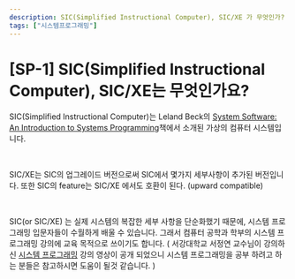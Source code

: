 ```yaml
---
description: SIC(Simplified Instructional Computer), SIC/XE 가 무엇인가?
tags: ["시스템프로그래밍"]
---
```

# [SP-1] SIC(Simplified Instructional Computer), SIC/XE는 무엇인가요?

SIC(Simplified Instructional Computer)는 Leland Beck의 [System Software: An Introduction to Systems Programming]([https://www.amazon.com/System-Software-Introduction-Systems-Programming/dp/0201423006](https://www.amazon.com/System-Software-Introduction-Systems-Programming/dp/0201423006))책에서 소개된 가상의 컴퓨터 시스템입니다. 

<br>

SIC/XE는 SIC의 업그레이드 버전으로써 SIC에서 몇가지 세부사항이 추가된 버전입니다. 또한 SIC의 feature는 SIC/XE 에서도 호환이 된다. (upward compatible)

<br>

SIC(or SIC/XE) 는 실제 시스템의 복잡한 세부 사항을 단순화했기 때문에, 시스템 프로그래밍 입문자들이 수월하게 배울 수 있습니다. 그래서 컴퓨터 공학과 학부의 시스템 프로그래밍 강의에 교육 목적으로 쓰이기도 합니다. ( 서강대학교 서정연 교수님이 강의하신 [시스템 프로그래밍]([http://www.kocw.net/home/cview.do?mty=p&kemId=1019274&ar=relateCourse](http://www.kocw.net/home/cview.do?mty=p&kemId=1019274&ar=relateCourse)) 강의 영상이 공개 되었으니 시스템 프로그래밍을 공부 하려고 하는 분들은 참고하시면 도움이 될것 같습니다. )